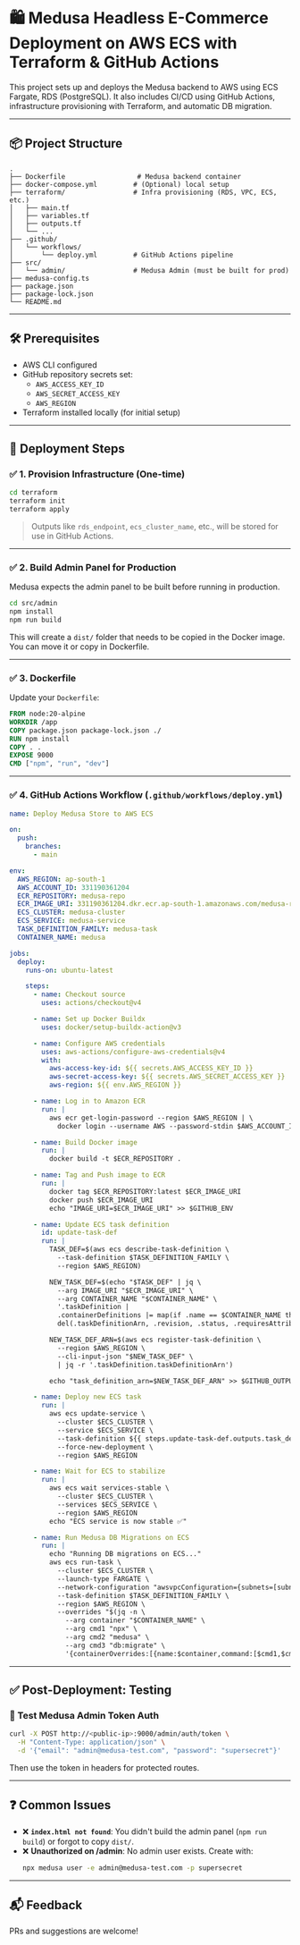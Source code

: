 # 🛍️ Medusa Headless E-Commerce Deployment on AWS ECS with Terraform & GitHub Actions

This project sets up and deploys the Medusa backend to AWS using ECS Fargate, RDS (PostgreSQL). It also includes CI/CD using GitHub Actions, infrastructure provisioning with Terraform, and automatic DB migration.

---

## 📦 Project Structure

```text
.
├── Dockerfile                  # Medusa backend container
├── docker-compose.yml         # (Optional) local setup
├── terraform/                 # Infra provisioning (RDS, VPC, ECS, etc.)
│   ├── main.tf
│   ├── variables.tf
│   ├── outputs.tf
│   └── ...
├── .github/
│   └── workflows/
│       └── deploy.yml         # GitHub Actions pipeline
├── src/
│   └── admin/                 # Medusa Admin (must be built for prod)
├── medusa-config.ts
├── package.json
├── package-lock.json
└── README.md
```

---

## 🛠️ Prerequisites

- AWS CLI configured
- GitHub repository secrets set:
  - `AWS_ACCESS_KEY_ID`
  - `AWS_SECRET_ACCESS_KEY`
  - `AWS_REGION`
- Terraform installed locally (for initial setup)

---

## 🚀 Deployment Steps

### ✅ 1. Provision Infrastructure (One-time)

```bash
cd terraform
terraform init
terraform apply
```

> Outputs like `rds_endpoint`, `ecs_cluster_name`, etc., will be stored for use in GitHub Actions.

---

### ✅ 2. Build Admin Panel for Production

Medusa expects the admin panel to be built before running in production.

```bash
cd src/admin
npm install
npm run build
```

This will create a `dist/` folder that needs to be copied in the Docker image. You can move it or copy in Dockerfile.

---

### ✅ 3. Dockerfile

Update your `Dockerfile`:

```Dockerfile
FROM node:20-alpine
WORKDIR /app
COPY package.json package-lock.json ./
RUN npm install
COPY . .
EXPOSE 9000
CMD ["npm", "run", "dev"]
```

---

### ✅ 4. GitHub Actions Workflow (`.github/workflows/deploy.yml`)

```yaml
name: Deploy Medusa Store to AWS ECS

on:
  push:
    branches:
      - main

env:
  AWS_REGION: ap-south-1
  AWS_ACCOUNT_ID: 331190361204
  ECR_REPOSITORY: medusa-repo
  ECR_IMAGE_URI: 331190361204.dkr.ecr.ap-south-1.amazonaws.com/medusa-repo:latest
  ECS_CLUSTER: medusa-cluster
  ECS_SERVICE: medusa-service
  TASK_DEFINITION_FAMILY: medusa-task
  CONTAINER_NAME: medusa

jobs:
  deploy:
    runs-on: ubuntu-latest

    steps:
      - name: Checkout source
        uses: actions/checkout@v4

      - name: Set up Docker Buildx
        uses: docker/setup-buildx-action@v3

      - name: Configure AWS credentials
        uses: aws-actions/configure-aws-credentials@v4
        with:
          aws-access-key-id: ${{ secrets.AWS_ACCESS_KEY_ID }}
          aws-secret-access-key: ${{ secrets.AWS_SECRET_ACCESS_KEY }}
          aws-region: ${{ env.AWS_REGION }}

      - name: Log in to Amazon ECR
        run: |
          aws ecr get-login-password --region $AWS_REGION | \
            docker login --username AWS --password-stdin $AWS_ACCOUNT_ID.dkr.ecr.$AWS_REGION.amazonaws.com

      - name: Build Docker image
        run: |
          docker build -t $ECR_REPOSITORY .

      - name: Tag and Push image to ECR
        run: |
          docker tag $ECR_REPOSITORY:latest $ECR_IMAGE_URI
          docker push $ECR_IMAGE_URI
          echo "IMAGE_URI=$ECR_IMAGE_URI" >> $GITHUB_ENV

      - name: Update ECS task definition
        id: update-task-def
        run: |
          TASK_DEF=$(aws ecs describe-task-definition \
            --task-definition $TASK_DEFINITION_FAMILY \
            --region $AWS_REGION)

          NEW_TASK_DEF=$(echo "$TASK_DEF" | jq \
            --arg IMAGE_URI "$ECR_IMAGE_URI" \
            --arg CONTAINER_NAME "$CONTAINER_NAME" \
            '.taskDefinition |
            .containerDefinitions |= map(if .name == $CONTAINER_NAME then .image = $IMAGE_URI else . end) |
            del(.taskDefinitionArn, .revision, .status, .requiresAttributes, .compatibilities, .registeredAt, .registeredBy)')

          NEW_TASK_DEF_ARN=$(aws ecs register-task-definition \
            --region $AWS_REGION \
            --cli-input-json "$NEW_TASK_DEF" \
            | jq -r '.taskDefinition.taskDefinitionArn')

          echo "task_definition_arn=$NEW_TASK_DEF_ARN" >> $GITHUB_OUTPUT

      - name: Deploy new ECS task
        run: |
          aws ecs update-service \
            --cluster $ECS_CLUSTER \
            --service $ECS_SERVICE \
            --task-definition ${{ steps.update-task-def.outputs.task_definition_arn }} \
            --force-new-deployment \
            --region $AWS_REGION

      - name: Wait for ECS to stabilize
        run: |
          aws ecs wait services-stable \
            --cluster $ECS_CLUSTER \
            --services $ECS_SERVICE \
            --region $AWS_REGION
          echo "ECS service is now stable ✅"

      - name: Run Medusa DB Migrations on ECS
        run: |
          echo "Running DB migrations on ECS..."
          aws ecs run-task \
            --cluster $ECS_CLUSTER \
            --launch-type FARGATE \
            --network-configuration "awsvpcConfiguration={subnets=[subnet-0411fc8f2e2f8523b,subnet-0921b8e9af81137cd],securityGroups=[sg-0e64a4a0da97f441e],assignPublicIp=ENABLED}" \
            --task-definition $TASK_DEFINITION_FAMILY \
            --region $AWS_REGION \
            --overrides "$(jq -n \
              --arg container "$CONTAINER_NAME" \
              --arg cmd1 "npx" \
              --arg cmd2 "medusa" \
              --arg cmd3 "db:migrate" \
              '{containerOverrides:[{name:$container,command:[$cmd1,$cmd2,$cmd3]}]}')"

```

---

## ✅ Post-Deployment: Testing

### 🧪 Test Medusa Admin Token Auth

```bash
curl -X POST http://<public-ip>:9000/admin/auth/token \
  -H "Content-Type: application/json" \
  -d '{"email": "admin@medusa-test.com", "password": "supersecret"}'
```

Then use the token in headers for protected routes.

---

## ❓ Common Issues

- ❌ **`index.html not found`**: You didn't build the admin panel (`npm run build`) or forgot to copy `dist/`.
- ❌ **Unauthorized on /admin**: No admin user exists. Create with:
  ```bash
  npx medusa user -e admin@medusa-test.com -p supersecret
  ```

---

## 📬 Feedback

PRs and suggestions are welcome!
